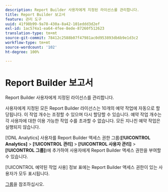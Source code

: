 ```yaml
---
description: Report Builder 사용자에게 지정된 라이선스를 관리합니다.
title: Report Builder 보고서
feature: 관리 도구
uuid: 41f98b99-9a78-430a-8a42-101eddd3d2ef
exl-id: 1ac574a1-ea64-4fee-8ede-87260f512623
translation-type: tm+mt
source-git-commit: 78412c2588b07f47981ac0d953893db6b9e1d3c2
workflow-type: tm+mt
source-wordcount: '102'
ht-degree: 100%

---
```


# Report Builder 보고서

Report Builder 사용자에게 지정된 라이선스를 관리합니다.

사용자에게 지정된 모든 Report Builder 라이선스는 10개의 예약 작업에 자동으로 할당됩니다. 이 작업 개수는 조정할 수 있으며 다시 할당할 수 있습니다. 예약 작업 개수는 각 사용자에 대한 이용 가능한 작업 수를 초과할 수 없습니다. 모든 지나친 예약 작업은 실행되지 않습니다.

[!DNL Analytics] 사용자를 Report Builder 액세스 권한 그룹(**[!UICONTROL Analytics]** > **[!UICONTROL 관리]** > **[!UICONTROL 사용자 관리]** > **[!UICONTROL 그룹]**)에 추가하여 사용자에게 Report Builder 액세스 권한을 부여할 수 있습니다.

[!UICONTROL 예약된 작업 사용] 정보 표에는 Report Builder 액세스 권한이 있는 사용자가 모두 표시됩니다.

[그룹](/help/admin/user-management2/c-user-groups/groups.md)을 참조하십시오.
